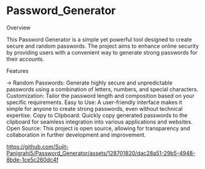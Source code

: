 # Password_Generator

Overview

This Password Generator is a simple yet powerful tool designed to create secure and random passwords. The project aims to enhance online security by providing users with a convenient way to generate strong passwords for their accounts.

Features

-> Random Passwords: Generate highly secure and unpredictable passwords using a combination of letters, numbers, and special characters.
Customization: Tailor the password length and composition based on your specific requirements.
Easy to Use: A user-friendly interface makes it simple for anyone to create strong passwords, even without technical expertise.
Copy to Clipboard: Quickly copy generated passwords to the clipboard for seamless integration into various applications and websites.
Open Source: This project is open source, allowing for transparency and collaboration in further development and improvement.






https://github.com/Sujit-Panigrahi5/Password_Generator/assets/128701820/dac28a51-29b5-4948-8bde-1ce5c260dc4f



